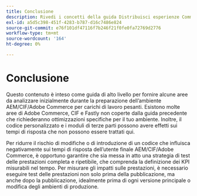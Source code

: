 ```yaml
---
title: Conclusione
description: Rivedi i concetti della guida Distribuisci esperienze Commerce su scala.
exl-id: a5d5c398-451f-4283-b787-d16c7486e824
source-git-commit: e76f101df47116f7b246f21f0fe0fa72769d2776
workflow-type: tm+mt
source-wordcount: '164'
ht-degree: 0%

---
```


# Conclusione

Questo contenuto è inteso come guida di alto livello per fornire alcune aree da analizzare inizialmente durante la preparazione dell’ambiente AEM/CIF/Adobe Commerce per carichi di lavoro pesanti. Esistono molte aree di Adobe Commerce, CIF e Fastly non coperte dalla guida precedente che richiederanno ottimizzazioni specifiche per il tuo ambiente. Inoltre, il codice personalizzato e i moduli di terze parti possono avere effetti sui tempi di risposta che non possono essere trattati qui.

Per ridurre il rischio di modifiche o di introduzione di un codice che influisca negativamente sui tempi di risposta dell’utente finale AEM/CIF/Adobe Commerce, è opportuno garantire che sia messa in atto una strategia di test delle prestazioni completa e ripetibile, che comprenda la definizione dei KPI misurabili nel tempo. Per misurare gli impatti sulle prestazioni, è necessario eseguire test delle prestazioni non solo prima della pubblicazione, ma anche dopo la pubblicazione, idealmente prima di ogni versione principale o modifica degli ambienti di produzione.
